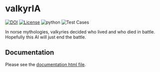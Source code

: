 # valkyrIA
[![DOI](https://zenodo.org/badge/398934743.svg)](https://zenodo.org/badge/latestdoi/398934743) [![License](https://img.shields.io/badge/license-AGPL-green)](https://github.com/lyonva/valkyrIA/LICENSE) ![python](https://img.shields.io/badge/python-v3.8-blue) ![Test Cases](https://github.com/lyonva/valkyrIA/actions/workflows/python-package.yml/badge.svg) 

In norse mythologies, valkyries decided who lived and who died in battle. Hopefully this AI will just end the battle.

## Documentation
Please see the [documentation html file](https://github.com/lyonva/valkyrIA/blob/main/doc/index.html).
